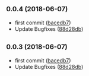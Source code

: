<a name="0.0.4"></a>
## <small>0.0.4 (2018-06-07)</small>

* first commit ([bacedb7](http://github.com/sisihagen/webroot/commits/bacedb7))
* Update Bugfixes ([88d28db](http://github.com/sisihagen/webroot/commits/88d28db))



<a name="0.0.3"></a>
## <small>0.0.3 (2018-06-07)</small>

* first commit ([bacedb7](http://github.com/sisihagen/webroot/commits/bacedb7))
* Update Bugfixes ([88d28db](http://github.com/sisihagen/webroot/commits/88d28db))



